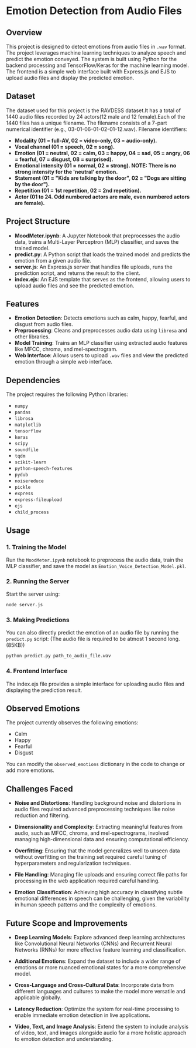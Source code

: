 # Emotion Detection from Audio Files 

## Overview

This project is designed to detect emotions from audio files in `.wav` format. The project leverages machine learning techniques to analyze speech and predict the emotion conveyed. The system is built using Python for the backend processing and TensorFlow/Keras for the machine learning model. The frontend is a simple web interface built with Express.js and EJS to upload audio files and display the predicted emotion.

## Dataset 

The dataset used for this project is the RAVDESS dataset.It has a total of 1440 audio files recorded by 24 actors(12 male and 12 female).Each of the 1440 files has a unique filename. The filename consists of a 7-part numerical identifier (e.g., 03-01-06-01-02-01-12.wav).
Filename identifiers:

- **Modality (01 = full-AV, 02 = video-only, 03 = audio-only).**
- **Vocal channel (01 = speech, 02 = song).**
- **Emotion (01 = neutral, 02 = calm, 03 = happy, 04 = sad, 05 = angry, 06 = fearful, 07 = disgust, 08 = surprised).**
- **Emotional intensity (01 = normal, 02 = strong). NOTE: There is no strong intensity for the 'neutral' emotion.**
- **Statement (01 = "Kids are talking by the door", 02 = "Dogs are sitting by the door").**
- **Repetition (01 = 1st repetition, 02 = 2nd repetition).**
- **Actor (01 to 24. Odd numbered actors are male, even numbered actors are female).**


## Project Structure

- **MoodMeter.ipynb**: A Jupyter Notebook that preprocesses the audio data, trains a Multi-Layer Perceptron (MLP) classifier, and saves the trained model.
- **predict.py**: A Python script that loads the trained model and predicts the emotion from a given audio file.
- **server.js**: An Express.js server that handles file uploads, runs the prediction script, and returns the result to the client.
- **index.ejs**: An EJS template that serves as the frontend, allowing users to upload audio files and see the predicted emotion.

## Features

- **Emotion Detection**: Detects emotions such as calm, happy, fearful, and disgust from audio files.
- **Preprocessing**: Cleans and preprocesses audio data using `librosa` and other libraries.
- **Model Training**: Trains an MLP classifier using extracted audio features like MFCC, chroma, and mel-spectrogram.
- **Web Interface**: Allows users to upload `.wav` files and view the predicted emotion through a simple web interface.

## Dependencies

The project requires the following Python libraries:

- `numpy`
- `pandas`
- `librosa`
- `matplotlib`
- `tensorflow`
- `keras`
- `scipy`
- `soundfile`
- `tqdm`
- `scikit-learn`
- `python-speech-features`
- `pydub`
- `noisereduce`
- `pickle`
- `express`
- `express-fileupload`
- `ejs`
- `child_process`

## Usage

### 1. Training the Model

Run the `MoodMeter.ipynb` notebook to preprocess the audio data, train the MLP classifier, and save the model as `Emotion_Voice_Detection_Model.pkl`.

### 2. Running the Server

Start the server using:

```bash
node server.js
```

### 3. Making Predictions

You can also directly predict the emotion of an audio file by running the `predict.py` script:
(The audio file is required to be atmost 1 second long.(85KB))

```bash
python predict.py path_to_audio_file.wav
```

### 4. Frontend Interface

The index.ejs file provides a simple interface for uploading audio files and displaying the prediction result.

## Observed Emotions

The project currently observes the following emotions:

- Calm
- Happy
- Fearful
- Disgust

You can modify the `observed_emotions` dictionary in the code to change or add more emotions.

## Challenges Faced

- **Noise and Distortions**: Handling background noise and distortions in audio files required advanced preprocessing techniques like noise reduction and filtering.

- **Dimensionality and Complexity**: Extracting meaningful features from audio, such as MFCC, chroma, and mel-spectrograms, involved managing high-dimensional data and ensuring computational efficiency.

- **Overfitting**: Ensuring that the model generalizes well to unseen data without overfitting on the training set required careful tuning of hyperparameters and regularization techniques.

- **File Handling**: Managing file uploads and ensuring correct file paths for processing in the web application required careful handling.

- **Emotion Classification**: Achieving high accuracy in classifying subtle emotional differences in speech can be challenging, given the variability in human speech patterns and the complexity of emotions.

## Future Scope and Improvements

- **Deep Learning Models**: Explore advanced deep learning architectures like Convolutional Neural Networks (CNNs) and Recurrent Neural Networks (RNNs) for more effective feature learning and classification.

- **Additional Emotions**: Expand the dataset to include a wider range of emotions or more nuanced emotional states for a more comprehensive model.
   
- **Cross-Language and Cross-Cultural Data**: Incorporate data from different languages and cultures to make the model more versatile and applicable globally.

- **Latency Reduction**: Optimize the system for real-time processing to enable immediate emotion detection in live applications.
  
- **Video, Text, and Image Analysis**: Extend the system to include analysis of video, text, and images alongside audio for a more holistic approach to emotion detection and understanding.



